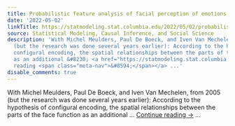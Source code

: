 ```yaml
---
title: Probabilistic feature analysis of facial perception of emotions
date: '2022-05-02'
linkTitle: https://statmodeling.stat.columbia.edu/2022/05/02/probabilistic-feature-analysis-of-facial-perception-of-emotions/
source: Statistical Modeling, Causal Inference, and Social Science
description: 'With Michel Meulders, Paul De Boeck, and Iven Van Mechelen, from 2005
  (but the research was done several years earlier): According to the hypothesis of
  configural encoding, the spatial relationships between the parts of the face function
  as an additional &#8230; <a href="https://statmodeling.stat.columbia.edu/2022/05/02/probabilistic-feature-analysis-of-facial-perception-of-emotions/">Continue
  reading <span class="meta-nav">&#8594;</span></a> ...'
disable_comments: true
---
```

With Michel Meulders, Paul De Boeck, and Iven Van Mechelen, from 2005 (but the research was done several years earlier): According to the hypothesis of configural encoding, the spatial relationships between the parts of the face function as an additional &#8230; <a href="https://statmodeling.stat.columbia.edu/2022/05/02/probabilistic-feature-analysis-of-facial-perception-of-emotions/">Continue reading <span class="meta-nav">&#8594;</span></a> ...